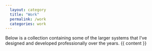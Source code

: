 ```yaml
---
  layout: category
  title: "Work"
  permalink: /work
  categories: work
---
```


Below is a collection containing some of the larger systems that I've designed and developed professionally over the years. 
{{ content }}
